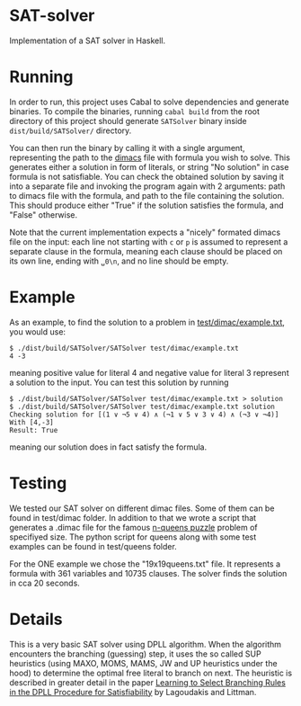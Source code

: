 # SAT-solver
Implementation of a SAT solver in Haskell.

# Running
In order to run, this project uses Cabal to solve dependencies and generate binaries. To compile the binaries, running `cabal build` from the root directory of this project should generate `SATSolver` binary inside `dist/build/SATSolver/` directory.

You can then run the binary by calling it with a single argument, representing the path to the [dimacs](http://www.satcompetition.org/2009/format-benchmarks2009.html) file with formula you wish to solve. This generates either a solution in form of literals, or string "No solution" in case formula is not satisfiable. You can check the obtained solution by saving it into a separate file and invoking the program again with 2 arguments: path to dimacs file with the formula, and path to the file containing the solution. This should produce either "True" if the solution satisfies the formula, and "False" otherwise.

Note that the current implementation expects a "nicely" formated dimacs file on the input: each line not starting with `c` or `p` is assumed to represent a separate clause in the formula, meaning each clause should be placed on its own line, ending with `␣0\n`, and no line should be empty.

# Example
As an example, to find the solution to a problem in [test/dimac/example.txt](test/dimac/example.txt), you would use:

    $ ./dist/build/SATSolver/SATSolver test/dimac/example.txt
    4 -3

meaning positive value for literal 4 and negative value for literal 3 represent a solution to the input. You can test this solution by running

    $ ./dist/build/SATSolver/SATSolver test/dimac/example.txt > solution
    $ ./dist/build/SATSolver/SATSolver test/dimac/example.txt solution
    Checking solution for [(1 ∨ ¬5 ∨ 4) ∧ (¬1 ∨ 5 ∨ 3 ∨ 4) ∧ (¬3 ∨ ¬4)]
    With [4,-3]
    Result: True

meaning our solution does in fact satisfy the formula.

# Testing
We tested our SAT solver on different dimac files. Some of them can be found in test/dimac folder. In addition to that we wrote a script that generates a .dimac file for the famous [n-queens puzzle](https://en.wikipedia.org/wiki/Eight_queens_puzzle) problem of specifiyed size.
The python script for queens along with some test examples can be found in test/queens folder.

For the ONE example we chose the "19x19queens.txt" file. It represents a formula with 361 variables and 10735 clauses. The solver finds the solution in cca 20 seconds. 

# Details
This is a very basic SAT solver using DPLL algorithm. When the algorithm encounters the branching (guessing) step, it uses the so called SUP heuristics (using MAXO, MOMS, MAMS, JW and UP heuristics under the hood) to determine the optimal free literal to branch on next. The heuristic is described in greater detail in the paper [Learning to Select Branching Rules in the DPLL Procedure for Satisfiability](https://www.cs.duke.edu/research/AI/RLSAT/sat2001.pdf) by Lagoudakis and Littman.
